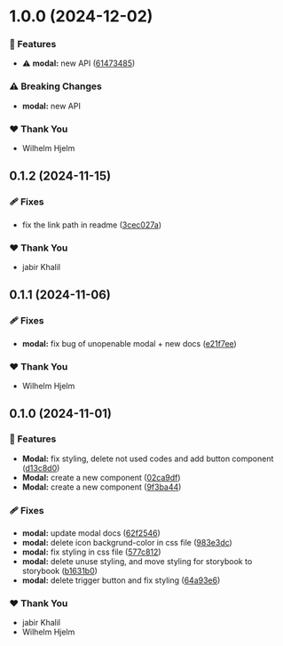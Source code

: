 # 1.0.0 (2024-12-02)

### 🚀 Features

- ⚠️  **modal:** new API ([61473485](https://github.com/migrationsverket/midas/commit/61473485))

### ⚠️  Breaking Changes

- **modal:** new API

### ❤️  Thank You

- Wilhelm Hjelm

## 0.1.2 (2024-11-15)

### 🩹 Fixes

- fix the link path in readme ([3cec027a](https://github.com/migrationsverket/midas/commit/3cec027a))

### ❤️  Thank You

- jabir Khalil

## 0.1.1 (2024-11-06)

### 🩹 Fixes

- **modal:** fix bug of unopenable modal + new docs ([e21f7ee](https://github.com/migrationsverket/midas/commit/e21f7ee))

### ❤️  Thank You

- Wilhelm Hjelm

## 0.1.0 (2024-11-01)

### 🚀 Features

- **Modal:** fix styling, delete not used codes and add button component ([d13c8d0](https://github.com/migrationsverket/midas/commit/d13c8d0))
- **Modal:** create a new component ([02ca9df](https://github.com/migrationsverket/midas/commit/02ca9df))
- **Modal:** create a new component ([9f3ba44](https://github.com/migrationsverket/midas/commit/9f3ba44))

### 🩹 Fixes

- **modal:** update modal docs ([62f2546](https://github.com/migrationsverket/midas/commit/62f2546))
- **modal:** delete icon backgrund-color in css file ([983e3dc](https://github.com/migrationsverket/midas/commit/983e3dc))
- **modal:** fix styling in css file ([577c812](https://github.com/migrationsverket/midas/commit/577c812))
- **modal:** delete unuse styling, and move styling for storybook to storybook ([b1631b0](https://github.com/migrationsverket/midas/commit/b1631b0))
- **modal:** delete trigger button and fix styling ([64a93e6](https://github.com/migrationsverket/midas/commit/64a93e6))

### ❤️  Thank You

- jabir Khalil
- Wilhelm Hjelm
